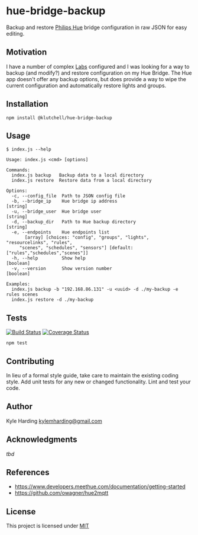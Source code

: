 # hue-bridge-backup

Backup and restore [Philips Hue](https://www.developers.meethue.com/) bridge
configuration in raw JSON for easy editing.

## Motivation

I have a number of complex [Labs](https://labs.meethue.com/) configured and
I was looking for a way to backup (and modify?) and restore configuration on
my Hue Bridge.
The Hue app doesn't offer any backup options, but does provide a way to wipe the
current configuration and automatically restore lights and groups.

## Installation

    npm install @klutchell/hue-bridge-backup

## Usage

    $ index.js --help

    Usage: index.js <cmd> [options]
    
    Commands:
      index.js backup   Backup data to a local directory
      index.js restore  Restore data from a local directory
    
    Options:
      -c, --config_file  Path to JSON config file
      -b, --bridge_ip    Hue bridge ip address                              [string]
      -u, --bridge_user  Hue bridge user                                    [string]
      -d, --backup_dir   Path to Hue backup directory                       [string]
      -e, --endpoints    Hue endpoints list
           [array] [choices: "config", "groups", "lights", "resourcelinks", "rules",
         "scenes", "schedules", "sensors"] [default: ["rules","schedules","scenes"]]
      -h, --help         Show help                                         [boolean]
      -v, --version      Show version number                               [boolean]
    
    Examples:
      index.js backup -b "192.168.86.131" -u <uuid> -d ./my-backup -e rules scenes
      index.js restore -d ./my-backup

## Tests

[![Build Status](https://travis-ci.org/klutchell/hue-bridge-backup.svg?branch=master)](https://travis-ci.org/klutchell/hue-bridge-backup)
[![Coverage Status](https://coveralls.io/repos/github/klutchell/hue-bridge-backup/badge.svg?branch=master)](https://coveralls.io/github/klutchell/hue-bridge-backup?branch=master)

    npm test

## Contributing

In lieu of a formal style guide, take care to maintain the existing coding style.
Add unit tests for any new or changed functionality.
Lint and test your code.

## Author

Kyle Harding <kylemharding@gmail.com>

## Acknowledgments

_tbd_

## References

* https://www.developers.meethue.com/documentation/getting-started
* https://github.com/owagner/hue2mqtt

## License

This project is licensed under [MIT](./LICENSE)